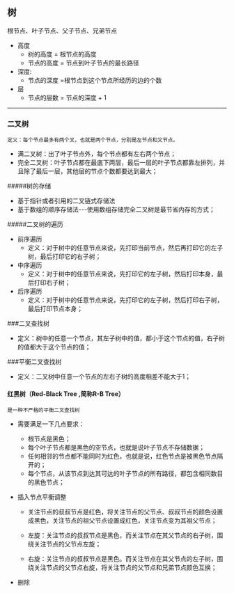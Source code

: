 ## 树

根节点、叶子节点、父子节点、兄弟节点

* 高度
    * 树的高度 = 根节点的高度
    * 节点的高度 = 节点到叶子节点的最长路径
* 深度:
    * 节点的深度 =根节点到这个节点所经历的边的个数
* 层
    * 节点的层数 = 节点的深度 + 1
--------------------------
### 二叉树

    定义：每个节点最多有两个叉，也就是两个节点，分别是左节点和又节点。    

- 满二叉树：出了叶子节点外，每个节点都有左右两个节点；
- 完全二叉树：叶子节点都在最底下两层，最后一层的叶子节点都靠左排列，并且除了最后一层，其他层的节点个数都要达到最大；

#####树的存储
- 基于指针或者引用的二叉链式存储法
- 基于数组的顺序存储法---使用数组存储完全二叉树是最节省内存的方式；

#####二叉树的遍历
- 前序遍历
    - 定义：对于树中的任意节点来说，先打印当前节点，然后再打印它的左子树，最后打印它的右子树；
- 中序遍历
    - 定义：对于树中的任意节点来说，先打印它的左子树，然后打印本身，最后打印右子树；
- 后序遍历
    - 定义：对于树中的任意节点来说，先打印它的左子树，然后打印右子树，最后打印节点本身；


###二叉查找树

- 定义：树中的任意一个节点，其左子树中的值，都小于这个节点的值，右子树的值都大于这个节点的值；

###平衡二叉查找树

- 定义：二叉树中任意一个节点的左右子树的高度相差不能大于1；

#### 红黑树（Red-Black Tree ,简称R-B Tree）

    是一种不严格的平衡二叉查找树

- 需要满足一下几点要求：
    - 根节点是黑色；
    - 每个叶子节点都是黑色的空节点，也就是说叶子节点不存储数据；
    - 任何相邻的节点都不能同时为红色，也就是说，红色节点是被黑色节点隔开的；
    - 每个节点，从该节点到达其可达的叶子节点的所有路径，都包含相同数目的黑色节点；
    
- 插入节点平衡调整
    - 关注节点的叔叔节点是红色，将关注节点的父节点、叔叔节点的颜色设置成黑色，关注节点的祖父节点设置成红色，关注节点变为其祖父节点；

    - 左旋：关注节点的叔叔节点是黑色，而关注节点在其父节点的右子树，围绕关注节点的父节点左旋；

    - 右旋：关注节点的叔叔节点是黑色。而关注节点在其父节点的左子树，围绕关注节点的父节点右旋，将关注节点的父节点和兄弟节点颜色互换；

- 删除












